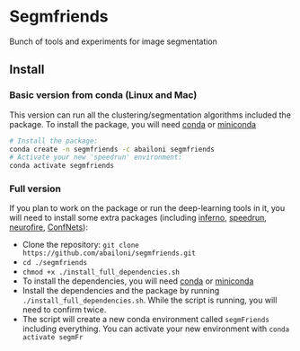 # Segmfriends
Bunch of tools and experiments for image segmentation


## Install
### Basic version from conda (Linux and Mac)
This version can run all the clustering/segmentation algorithms included the package. To install the package, you will need [conda](https://docs.conda.io/projects/conda/en/latest/user-guide/install/) or [miniconda](https://docs.conda.io/en/latest/miniconda.html)

```bash
# Install the package:
conda create -n segmfriends -c abailoni segmfriends
# Activate your new 'speedrun' environment:
conda activate segmfriends
````


### Full version 
If you plan to work on the package or run the deep-learning tools in it, you will need to install some extra packages (including [inferno](https://github.com/abailoni/inferno), [speedrun](https://github.com/abailoni/speedrun), [neurofire](https://github.com/abailoni/neurofire), [ConfNets](https://github.com/imagirom/ConfNets/tree/multi-scale-unet)):

- Clone the repository: `git clone https://github.com/abailoni/segmfriends.git`
- `cd ./segmfriends`
- `chmod +x ./install_full_dependencies.sh`
- To install the dependencies, you will need [conda](https://docs.conda.io/projects/conda/en/latest/user-guide/install/) or [miniconda](https://docs.conda.io/en/latest/miniconda.html)
- Install the dependencies and the package by running `./install_full_dependencies.sh`. While the script is running, you will need to confirm twice.
- The script will create a new conda environment called `segmFriends` including everything. You can activate your new environment with `conda activate segmFr`


